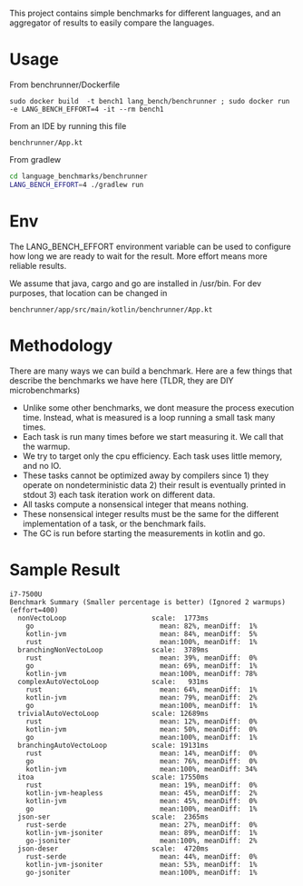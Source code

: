 This project contains simple benchmarks for different languages, and an aggregator
of results to easily compare the languages.

# Usage

From benchrunner/Dockerfile

```
sudo docker build  -t bench1 lang_bench/benchrunner ; sudo docker run -e LANG_BENCH_EFFORT=4 -it --rm bench1
```

From an IDE by running this file

```
benchrunner/App.kt
```

From gradlew

```bash
cd language_benchmarks/benchrunner
LANG_BENCH_EFFORT=4 ./gradlew run
```

# Env

The LANG_BENCH_EFFORT environment variable can be used to configure how long we are ready to wait
for the result.
More effort means more reliable results.

We assume that java, cargo and go are installed in /usr/bin.
For dev purposes, that location can be changed in

```
benchrunner/app/src/main/kotlin/benchrunner/App.kt
```

# Methodology

There are many ways we can build a benchmark.
Here are a few things that describe the benchmarks we have here (TLDR, they are DIY microbenchmarks)

- Unlike some other benchmarks, we dont measure the process execution time. Instead, what is
  measured is a loop running a small task many times.
- Each task is run many times before we start measuring it. We call that the warmup.
- We try to target only the cpu efficiency. Each task uses little memory, and no IO.
- These tasks cannot be optimized away by compilers since 1) they operate on nondeterministic data
  2) their result is eventually printed in stdout 3) each task iteration work on different data.
- All tasks compute a nonsensical integer that means nothing.
- These nonsensical integer results must be the same for the different implementation of a task, or
  the
  benchmark fails.
- The GC is run before starting the measurements in kotlin and go.

# Sample Result

```
i7-7500U
Benchmark Summary (Smaller percentage is better) (Ignored 2 warmups) (effort=400) 
  nonVectoLoop                     scale:  1773ms
    go                               mean: 82%, meanDiff:  1%
    kotlin-jvm                       mean: 84%, meanDiff:  5%
    rust                             mean:100%, meanDiff:  1%
  branchingNonVectoLoop            scale:  3789ms
    rust                             mean: 39%, meanDiff:  0%
    go                               mean: 69%, meanDiff:  1%
    kotlin-jvm                       mean:100%, meanDiff: 78%
  complexAutoVectoLoop             scale:   931ms
    rust                             mean: 64%, meanDiff:  1%
    kotlin-jvm                       mean: 79%, meanDiff:  2%
    go                               mean:100%, meanDiff:  1%
  trivialAutoVectoLoop             scale: 12689ms
    rust                             mean: 12%, meanDiff:  0%
    kotlin-jvm                       mean: 50%, meanDiff:  0%
    go                               mean:100%, meanDiff:  1%
  branchingAutoVectoLoop           scale: 19131ms
    rust                             mean: 14%, meanDiff:  0%
    go                               mean: 76%, meanDiff:  0%
    kotlin-jvm                       mean:100%, meanDiff: 34%
  itoa                             scale: 17550ms
    rust                             mean: 19%, meanDiff:  0%
    kotlin-jvm-heapless              mean: 45%, meanDiff:  2%
    kotlin-jvm                       mean: 45%, meanDiff:  0%
    go                               mean:100%, meanDiff:  1%
  json-ser                         scale:  2365ms
    rust-serde                       mean: 27%, meanDiff:  0%
    kotlin-jvm-jsoniter              mean: 89%, meanDiff:  1%
    go-jsoniter                      mean:100%, meanDiff:  2%
  json-deser                       scale:  4720ms
    rust-serde                       mean: 44%, meanDiff:  0%
    kotlin-jvm-jsoniter              mean: 53%, meanDiff:  1%
    go-jsoniter                      mean:100%, meanDiff:  1%

```